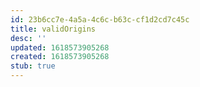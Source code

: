 ```yaml
---
id: 23b6cc7e-4a5a-4c6c-b63c-cf1d2cd7c45c
title: validOrigins
desc: ''
updated: 1618573905268
created: 1618573905268
stub: true
---
```


